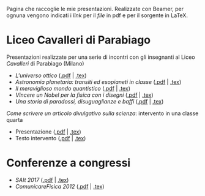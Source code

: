 Pagina che raccoglie le mie presentazioni. Realizzate con Beamer, per ognuna vengono indicati i *link* per il *file* in pdf e per il sorgente in LaTeX.

# Liceo Cavalleri di Parabiago

Presentazioni realizzate per una serie di incontri con gli insegnanti al Liceo *Cavalleri* di Parabiago (Milano)

* *L'universo ottico* ([.pdf](https://github.com/ulaulaman/presentazioni/blob/master/parabiago/pdf/universo_ottico.pdf) | [.tex](https://github.com/ulaulaman/presentazioni/blob/master/parabiago/universo_ottico.tex))
* *Astronomia planetaria: transiti ed esopianeti in classe* ([.pdf](https://github.com/ulaulaman/presentazioni/blob/master/parabiago/pdf/transito.pdf) | [.tex](https://github.com/ulaulaman/presentazioni/blob/master/parabiago/transito.tex))
* *Il meraviglioso mondo quantistico* ([.pdf](https://github.com/ulaulaman/presentazioni/blob/master/parabiago/pdf/mondo_quantistico.pdf) | [.tex](https://github.com/ulaulaman/presentazioni/blob/master/parabiago/mondo_quantistico.tex))
* *Vincere un Nobel per la fisica con i disegni* ([.pdf](https://github.com/ulaulaman/presentazioni/blob/master/parabiago/pdf/feynman.pdf) | [.tex](https://github.com/ulaulaman/presentazioni/blob/master/parabiago/feynman.tex))
* *Una storia di paradossi, disuguaglianze e baffi* ([.pdf](https://github.com/ulaulaman/presentazioni/blob/master/parabiago/pdf/paradossi_disuguaglianze.pdf) | [.tex](https://github.com/ulaulaman/presentazioni/blob/master/parabiago/paradossi_disuguaglianze.tex))

*Come scrivere un articolo divulgativo sulla scienza*: intervento in una classe quarta
* Presentazione ([.pdf](https://github.com/ulaulaman/presentazioni/blob/master/parabiago/pdf/parabiago_IFS.pdf) | [.tex](https://github.com/ulaulaman/presentazioni/blob/master/parabiago/parabiago_IFS.tex))
* Testo intervento ([.pdf](https://github.com/ulaulaman/presentazioni/blob/master/parabiago/pdf/parabiago_IFS-articolo.pdf) | [.tex](https://github.com/ulaulaman/presentazioni/blob/master/parabiago/parabiago_IFS-articolo.tex))

# Conferenze a congressi

* *SAIt 2017* ([.pdf](https://github.com/ulaulaman/presentazioni/blob/master/conferenze/pdf/SAIt2017-filippelli_barbalini.pdf) | [.tex](https://github.com/ulaulaman/presentazioni/blob/master/conferenze/comunicarefisica2012.tex))
* *ComunicareFisica 2012* ([.pdf](https://github.com/ulaulaman/presentazioni/blob/master/conferenze/pdf/comunicarefisica2012.pdf) | [.tex](https://github.com/ulaulaman/presentazioni/blob/master/conferenze/SAIt2017.tex))
